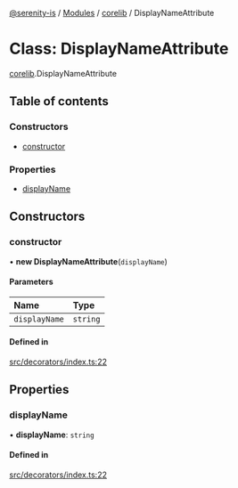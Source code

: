[@serenity-is](../README.md) / [Modules](../modules.md) / [corelib](../modules/corelib.md) / DisplayNameAttribute

# Class: DisplayNameAttribute

[corelib](../modules/corelib.md).DisplayNameAttribute

## Table of contents

### Constructors

- [constructor](corelib.DisplayNameAttribute.md#constructor)

### Properties

- [displayName](corelib.DisplayNameAttribute.md#displayname)

## Constructors

### constructor

• **new DisplayNameAttribute**(`displayName`)

#### Parameters

| Name | Type |
| :------ | :------ |
| `displayName` | `string` |

#### Defined in

[src/decorators/index.ts:22](https://github.com/serenity-is/serenity/blob/master/packages/corelib/src/decorators/index.ts#line&#x3D;22)

## Properties

### displayName

• **displayName**: `string`

#### Defined in

[src/decorators/index.ts:22](https://github.com/serenity-is/serenity/blob/master/packages/corelib/src/decorators/index.ts#line&#x3D;22)
